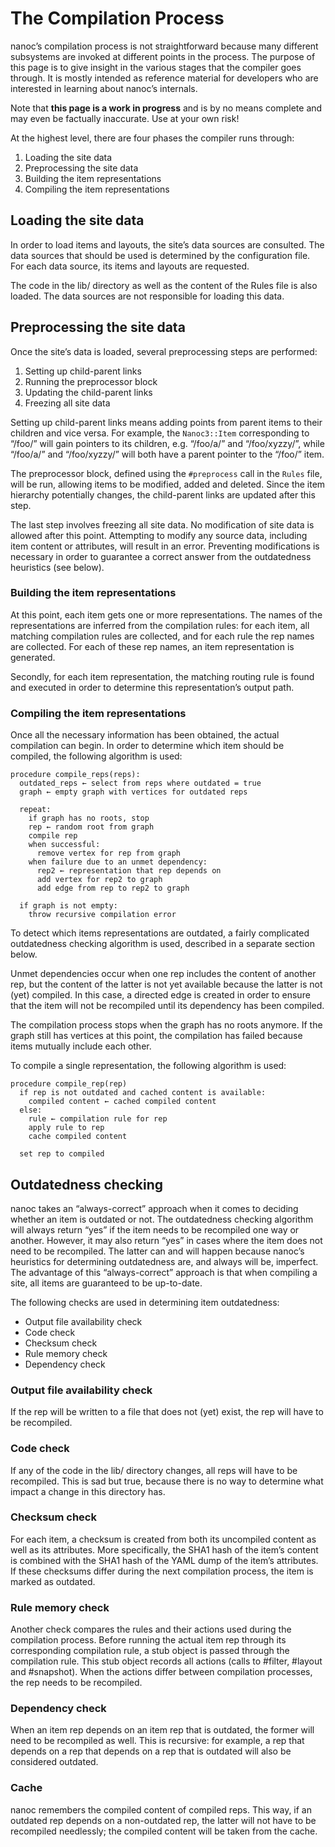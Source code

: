 The Compilation Process
=======================

nanoc’s compilation process is not straightforward because many different subsystems are invoked at different points in the process. The purpose of this page is to give insight in the various stages that the compiler goes through. It is mostly intended as reference material for developers who are interested in learning about nanoc’s internals.

Note that **this page is a work in progress** and is by no means complete and may even be factually inaccurate. Use at your own risk!

At the highest level, there are four phases the compiler runs through:

1. Loading the site data
2. Preprocessing the site data
3. Building the item representations
4. Compiling the item representations

Loading the site data
---------------------

In order to load items and layouts, the site’s data sources are consulted. The data sources that should be used is determined by the configuration file. For each data source, its items and layouts are requested.

The code in the lib/ directory as well as the content of the Rules file is also loaded. The data sources are not responsible for loading this data.

Preprocessing the site data
---------------------------

Once the site’s data is loaded, several preprocessing steps are performed:

1. Setting up child-parent links
2. Running the preprocessor block
3. Updating the child-parent links
4. Freezing all site data

Setting up child-parent links means adding points from parent items to their children and vice versa. For example, the `Nanoc3::Item` corresponding to “/foo/” will gain pointers to its children, e.g. “/foo/a/” and “/foo/xyzzy/”, while “/foo/a/” and “/foo/xyzzy/” will both have a parent pointer to the “/foo/” item.

The preprocessor block, defined using the `#preprocess` call in the `Rules` file, will be run, allowing items to be modified, added and deleted. Since the item hierarchy potentially changes, the child-parent links are updated after this step.

The last step involves freezing all site data. No modification of site data is allowed after this point. Attempting to modify any source data, including item content or attributes, will result in an error. Preventing modifications is necessary in order to guarantee a correct answer from the outdatedness heuristics (see below).

### Building the item representations

At this point, each item gets one or more representations. The names of the representations are inferred from the compilation rules: for each item, all matching compilation rules are collected, and for each rule the rep names are collected. For each of these rep names, an item representation is generated.

Secondly, for each item representation, the matching routing rule is found and executed in order to determine this representation’s output path.

### Compiling the item representations

Once all the necessary information has been obtained, the actual compilation can begin. In order to determine which item should be compiled, the following algorithm is used:

	procedure compile_reps(reps):
	  outdated_reps ← select from reps where outdated = true
	  graph ← empty graph with vertices for outdated reps

	  repeat:
	    if graph has no roots, stop
	    rep ← random root from graph
	    compile rep
	    when successful:
	      remove vertex for rep from graph
	    when failure due to an unmet dependency:
	      rep2 ← representation that rep depends on
	      add vertex for rep2 to graph
	      add edge from rep to rep2 to graph

	  if graph is not empty:
	    throw recursive compilation error

To detect which items representations are outdated, a fairly complicated outdatedness checking algorithm is used, described in a separate section below.

Unmet dependencies occur when one rep includes the content of another rep, but the content of the latter is not yet available because the latter is not (yet) compiled. In this case, a directed edge is created in order to ensure that the item will not be recompiled until its dependency has been compiled.

The compilation process stops when the graph has no roots anymore. If the graph still has vertices at this point, the compilation has failed because items mutually include each other.

To compile a single representation, the following algorithm is used:

	procedure compile_rep(rep)
	  if rep is not outdated and cached content is available:
	    compiled content ← cached compiled content
	  else:
	    rule ← compilation rule for rep
	    apply rule to rep
	    cache compiled content

	  set rep to compiled

Outdatedness checking
---------------------

nanoc takes an “always-correct” approach when it comes to deciding whether an item is outdated or not. The outdatedness checking algorithm will always return “yes” if the item needs to be recompiled one way or another. However, it may also return “yes” in cases where the item does not need to be recompiled. The latter can and will happen because nanoc’s heuristics for determining outdatedness are, and always will be, imperfect. The advantage of this “always-correct” approach is that when compiling a site, all items are guaranteed to be up-to-date.

The following checks are used in determining item outdatedness:

* Output file availability check
* Code check
* Checksum check
* Rule memory check
* Dependency check

### Output file availability check

If the rep will be written to a file that does not (yet) exist, the rep will have to be recompiled.

### Code check

If any of the code in the lib/ directory changes, all reps will have to be recompiled. This is sad but true, because there is no way to determine what impact a change in this directory has.

### Checksum check

For each item, a checksum is created from both its uncompiled content as well as its attributes. More specifically, the SHA1 hash of the item’s content is combined with the SHA1 hash of the YAML dump of the item’s attributes. If these checksums differ during the next compilation process, the item is marked as outdated.

### Rule memory check

Another check compares the rules and their actions used during the compilation process. Before running the actual item rep through its corresponding compilation rule, a stub object is passed through the compilation rule. This stub object records all actions (calls to #filter, #layout and #snapshot). When the actions differ between compilation processes, the rep needs to be recompiled.

### Dependency check

When an item rep depends on an item rep that is outdated, the former will need to be recompiled as well. This is recursive: for example, a rep that depends on a rep that depends on a rep that is outdated will also be considered outdated.

### Cache

nanoc remembers the compiled content of compiled reps. This way, if an outdated rep depends on a non-outdated rep, the latter will not have to be recompiled needlessly; the compiled content will be taken from the cache.
